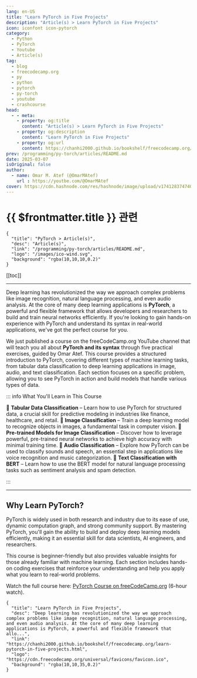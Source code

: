 ```yaml
---
lang: en-US
title: "Learn PyTorch in Five Projects"
description: "Article(s) > Learn PyTorch in Five Projects"
icon: iconfont icon-pytorch
category:
  - Python
  - PyTorch
  - Youtube
  - Article(s)
tag:
  - blog
  - freecodecamp.org
  - py
  - python
  - pytorch
  - py-torch
  - youtube
  - crashcourse
head:
  - - meta:
    - property: og:title
      content: "Article(s) > Learn PyTorch in Five Projects"
    - property: og:description
      content: "Learn PyTorch in Five Projects"
    - property: og:url
      content: https://chanhi2000.github.io/bookshelf/freecodecamp.org/learn-pytorch-in-five-projects.html
prev: /programming/py-torch/articles/README.md
date: 2025-03-07
isOriginal: false
author:
  - name: Omar M. Atef (@OmarMAtef)
    url : https://youtbe.com/@OmarMAtef
cover: https://cdn.hashnode.com/res/hashnode/image/upload/v1741283747402/6d00899f-105f-4c20-97e8-0f789348bacf.png
---
```


# {{ $frontmatter.title }} 관련

```component VPCard
{
  "title": "PyTorch > Article(s)",
  "desc": "Article(s)",
  "link": "/programming/py-torch/articles/README.md",
  "logo": "/images/ico-wind.svg",
  "background": "rgba(10,10,10,0.2)"
}
```

[[toc]]

---

<SiteInfo
  name="Learn PyTorch in Five Projects"
  desc="Deep learning has revolutionized the way we approach complex problems like image recognition, natural language processing, and even audio analysis. At the core of many deep learning applications is PyTorch, a powerful and flexible framework that allo..."
  url="https://freecodecamp.org/news/learn-pytorch-in-five-projects"
  logo="https://cdn.freecodecamp.org/universal/favicons/favicon.ico"
  preview="https://cdn.hashnode.com/res/hashnode/image/upload/v1741283747402/6d00899f-105f-4c20-97e8-0f789348bacf.png"/>

Deep learning has revolutionized the way we approach complex problems like image recognition, natural language processing, and even audio analysis. At the core of many deep learning applications is **PyTorch**, a powerful and flexible framework that allows developers and researchers to build and train neural networks efficiently. If you're looking to gain hands-on experience with PyTorch and understand its syntax in real-world applications, we've got the perfect course for you.

We just published a course on the freeCodeCamp.org YouTube channel that will teach you all about **PyTorch and its syntax** through five practical exercises, guided by Omar Atef. This course provides a structured introduction to PyTorch, covering different types of machine learning tasks, from tabular data classification to deep learning applications in image, audio, and text classification. Each section focuses on a specific problem, allowing you to see PyTorch in action and build models that handle various types of data.

::: info What You'll Learn in This Course

🔹 **Tabular Data Classification** – Learn how to use PyTorch for structured data, a crucial skill for predictive modeling in industries like finance, healthcare, and retail.
🔹 **Image Classification** – Train a deep learning model to recognize objects in images, a fundamental task in computer vision.
🔹 **Pre-trained Models for Image Classification** – Discover how to leverage powerful, pre-trained neural networks to achieve high accuracy with minimal training time.
🔹 **Audio Classification** – Explore how PyTorch can be used to classify sounds and speech, an essential step in applications like voice recognition and music categorization.
🔹 **Text Classification with BERT** – Learn how to use the BERT model for natural language processing tasks such as sentiment analysis and spam detection.

:::

---

## Why Learn PyTorch?

PyTorch is widely used in both research and industry due to its ease of use, dynamic computation graph, and strong community support. By mastering PyTorch, you'll gain the ability to build and deploy deep learning models efficiently, making it an essential skill for data scientists, AI engineers, and researchers.

This course is beginner-friendly but also provides valuable insights for those already familiar with machine learning. Each section includes hands-on coding exercises that reinforce your understanding and help you apply what you learn to real-world problems.

Watch the full course here: [<FontIcon icon="fa-brands fa-youtube"/>PyTorch Course on freeCodeCamp.org](https://youtu.be/E0bwEAWmVEM) (6-hour watch).

<VidStack src="youtube/E0bwEAWmVEM" />

<!-- TODO: add ARTICLE CARD -->
```component VPCard
{
  "title": "Learn PyTorch in Five Projects",
  "desc": "Deep learning has revolutionized the way we approach complex problems like image recognition, natural language processing, and even audio analysis. At the core of many deep learning applications is PyTorch, a powerful and flexible framework that allo...",
  "link": "https://chanhi2000.github.io/bookshelf/freecodecamp.org/learn-pytorch-in-five-projects.html",
  "logo": "https://cdn.freecodecamp.org/universal/favicons/favicon.ico",
  "background": "rgba(10,10,35,0.2)"
}
```
